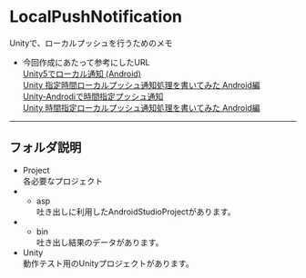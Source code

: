 # LocalPushNotification
Unityで、ローカルプッシュを行うためのメモ

* 今回作成にあたって参考にしたURL <br>
[Unity5でローカル通知 (Android)](http://qiita.com/ToshikiImagawa/items/8f150a0645da8e5ba9d6) <br>
[Unity 指定時間ローカルプッシュ通知処理を書いてみた Android編](http://raharu0425.hatenablog.com/entry/2015/02/20/144220) <br>
[Unity-Androdiで時間指定プッシュ通知](http://blog.livedoor.jp/nyangostar/archives/41149800.html) <br>
[Unity 時間指定ローカルプッシュ通知処理を書いてみた Android編](http://befool.co.jp/blog/raharu/localnotification-android/) <br>


-----

## フォルダ説明

* Project <br>
各必要なプロジェクト
* * asp <br>
吐き出しに利用したAndroidStudioProjectがあります。
* * bin <br>
吐き出し結果のデータがあります。
* Unity <br>
動作テスト用のUnityプロジェクトがあります。
